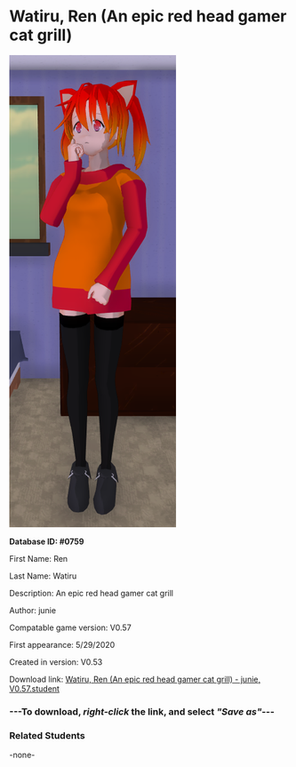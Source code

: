 # Watiru, Ren (An epic red head gamer cat grill)

<img src="../../Files/Images/Watiru, Ren (An epic red head gamer cat grill).png" title="Watiru, Ren (An epic red head gamer cat grill) - junie, V0.57">

**Database ID: #0759**

First Name: Ren

Last Name: Watiru

Description: An epic red head gamer cat grill

Author: junie

Compatable game version: V0.57

First appearance: 5/29/2020

Created in version: V0.53

Download link: <a href="https://raw.githubusercontent.com/Arbiter1223/Daigaku-Gurashi-Custom-Students/master/Files/Student%20Files/Watiru%2C%20Ren%20(An%20epic%20red%20head%20gamer%20cat%20grill)%20-%20junie%2C%20V0.57.student">Watiru, Ren (An epic red head gamer cat grill) - junie, V0.57.student</a>

### ---**To download, _right-click_ the link, and select _"Save as"_**---

### Related Students

-none-
